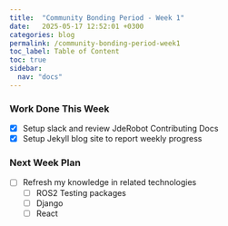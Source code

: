 ```yaml
---
title:  "Community Bonding Period - Week 1"
date:   2025-05-17 12:52:01 +0300
categories: blog
permalink: /community-bonding-period-week1
toc_label: Table of Content
toc: true
sidebar:
  nav: "docs"
---
```


### Work Done This Week
- [X] Setup slack and review JdeRobot Contributing Docs
- [X] Setup Jekyll blog site to report weekly progress

### Next Week Plan
- [ ] Refresh my knowledge in related technologies
	- [ ] ROS2 Testing packages
	- [ ] Django
	- [ ] React
